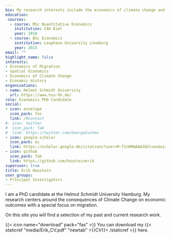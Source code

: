 ```yaml
---
bio: My research interests include the economics of climate change and migration. 
education:
 courses:
  - course: MSc Quantitative Economics
    institution: CAU Kiel
    year: 2018
  - course: BSc Economics
    institution: Leuphana University Lüneburg
    year: 2015
email: ""
highlight_name: false
interests:
- Economics of Migration
- Spatial Economics
- Economics of Climate Change
- Economic History
organizations:
- name: Helmut Schmidt University
  url: https://www.hsu-hh.de/
role: Economics PhD Candidate
social:
- icon: envelope
  icon_pack: fas
  link: /#contact
#- icon: twitter
#  icon_pack: fab
#  link: https://twitter.com/GeorgeCushen
- icon: google-scholar
  icon_pack: ai
  link: https://scholar.google.de/citations?user=M-f1n6MAAAAJ&hl=en&oi=ao
- icon: github
  icon_pack: fab
  link: https://github.com/hausteinerik
superuser: true
title: Erik Haustein
user_groups:
- Principal Investigators
---
```


I am a PhD candidate at the Helmut Schmidt University Hamburg. My research centers around the consequences of Climate Change on economic outcomes with a special focus on migration.

On this site you will find a selection of my past and current research work.


{{< icon name="download" pack="fas" >}} You can download my {{< staticref "media/Erik_CV.pdf" "newtab" >}}CV{{< /staticref >}} here.